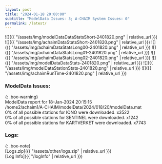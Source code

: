 ```yaml
---
layout: post
title: "2024-01-18 20:00:00"
subtitle: "ModelData Issues: 3; A-CHAIM System Issues: 0"
permalink: /latest/
---
```


![]({{ "/assets/img/modelDataDataStatsShort-2401820.png" | relative_url }})
![]({{ "/assets/img/achaimDataStatsShort-2401820.png" | relative_url }})
![]({{ "/assets/img/achaimDataStatsLong00-2401820.png" | relative_url }})
![]({{ "/assets/img/achaimDataStatsLong01-2401820.png" | relative_url }})
![]({{ "/assets/img/achaimDataStatsLong02-2401820.png" | relative_url }})
![]({{ "/assets/img/modelDataDataStats-2401820.png" | relative_url }})
![]({{ "/assets/img/modelDataStationStats-2401820.png" | relative_url }})
![]({{ "/assets/img/achaimRunTime-2401820.png" | relative_url }})


### ModelData Issues:  
  
{: .box-warning}  
 ModelData report for 18-Jan-2024 20:15:15   
 /home2/achaim1/A-CHAIM/modelData/2024/018/20/modelData.mat   
 0% of all possible stations for IONO were downloaded. x3522   
 0% of all possible stations for SENTINEL were downloaded. x1242   
 0% of all possible stations for KARTVERKET were downloaded. x7743   
  


### Logs:  
  
{: .box-note}  
[Logs.zip]({{ "/assets/other/logs.zip" | relative_url }})  
[Log Info]({{ "/logInfo" | relative_url }})  
